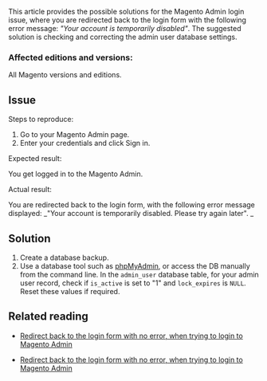 This article provides the possible solutions for the Magento Admin login issue, where you are redirected back to the login form&nbsp;with the following error message: _"Your account is temporarily disabled"_. The suggested solution is checking and correcting the admin user database settings.

### Affected editions and versions:&nbsp;

All Magento versions and editions.

## Issue

<span class="wysiwyg-underline">Steps to reproduce:</span>

1.   Go to your Magento Admin page.
2.   Enter your credentials and click Sign in.

<span class="wysiwyg-underline">Expected result:</span>

You get logged in to the Magento Admin.

<span class="wysiwyg-underline">Actual result:</span>

You are redirected back to the login form, with the following error message displayed: _"Your account is temporarily disabled. Please try again later". _

## Solution

1.   Create a database backup.
2.   Use a database tool such as [phpMyAdmin](https://devdocs.magento.com/guides/v2.2/install-gde/prereq/optional.html#install-optional-phpmyadmin), or access the DB manually from the command line. In the `` admin_user `` database table, for your admin user record, check if `` is_active `` is set to "1" and `` lock_expires ``&nbsp;is `` NULL ``. Reset these values if required.

## <span class="wysiwyg-color-black70">Related reading</span>

<ul><li>
<p class="article-title" title="Redirect back to the login form with no error, when trying to login to Magento Admin"><a href="https://support.magento.com/hc/en-us/articles/360028606711" target="_self">Redirect back to the login form with no error, when trying to login to Magento Admin</a></p>
</li><li>
<p class="article-title" title="Redirect back to the login form with no error, when trying to login to Magento Admin"><a href="https://support.magento.com/hc/en-us/articles/360028606711" target="_self">Redirect back to the login form with no error, when trying to login to Magento Admin</a></p>
</li></ul>
&nbsp;